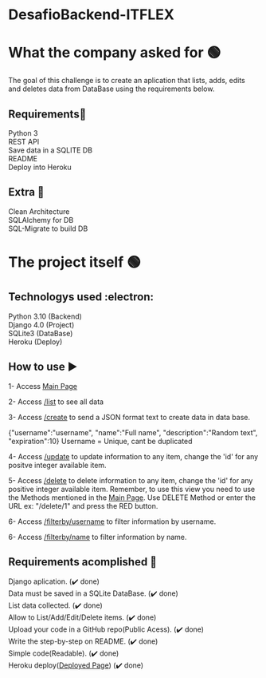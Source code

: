 # DesafioBackend-ITFLEX

# What the company asked for  :green_circle:
The goal of this challenge is to create an aplication that lists, adds, edits and deletes data from DataBase using the requirements below.

## Requirements:shopping_cart:
Python 3<br/>
REST API<br/>
Save data in a SQLITE DB<br/>
README<br/>
Deploy into Heroku<br/>

## Extra :rocket:
Clean Architecture<br/>
SQLAlchemy for DB<br/>
SQL-Migrate to build DB<br/>

# The project itself :green_circle:
## Technologys used :electron:
Python 3.10 (Backend)<br />
Django 4.0 (Project)<br />
SQLite3 (DataBase)<br />
Heroku (Deploy)<br />

## How to use :arrow_forward:
1- Access [Main Page](https://arcane-refuge-76371.herokuapp.com/)

2- Access [/list](https://arcane-refuge-76371.herokuapp.com/list) to see all data

3- Access [/create](https://arcane-refuge-76371.herokuapp.com/create) to send a JSON format text to create data in data base.

{"username":"username", "name":"Full name", "description":"Random text", "expiration":10}
Username = Unique, cant be duplicated

4- Access [/update](https://arcane-refuge-76371.herokuapp.com/update/id) to update information to any item, change the 'id' for any positve integer available item.

5- Access [/delete](https://arcane-refuge-76371.herokuapp.com/delete/id) to delete information to any item, change the 'id' for any positive integer available item.
Remember, to use this view you need to use the Methods mentioned in the [Main Page](https://arcane-refuge-76371.herokuapp.com/).
Use DELETE Method or enter the URL ex: "/delete/1" and press the RED button.

6- Access [/filterby/username](https://arcane-refuge-76371.herokuapp.com/filterby/username) to filter information by username.

6- Access [/filterby/name](https://arcane-refuge-76371.herokuapp.com/filterby/name) to filter information by name.

## Requirements acomplished :brain:
Django aplication. (:heavy_check_mark: done) <br /> 
Data must be saved in a SQLite DataBase. (:heavy_check_mark: done)<br />
List data collected. (:heavy_check_mark: done)<br />
Allow to List/Add/Edit/Delete items. (:heavy_check_mark: done)<br />
Upload your code in a GitHub repo(Public Acess). (:heavy_check_mark: done)<br />
Write the step-by-step on README. (:heavy_check_mark: done)<br />
Simple code(Readable). (:heavy_check_mark: done)<br />
Heroku deploy([Deployed Page](https://arcane-refuge-76371.herokuapp.com/)) (:heavy_check_mark: done)<br />
